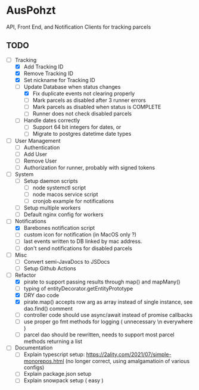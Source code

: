 # AusPohzt 

API, Front End, and Notification Clients for tracking parcels 

## TODO 

- [ ] Tracking 
    - [x] Add Tracking ID
    - [x] Remove Tracking ID 
    - [x] Set nickname for Tracking ID 
    - [ ] Update Database when status changes
        - [x] Fix duplicate events not clearing properly
        - [ ] Mark parcels as disabled after 3 runner errors
        - [ ] Mark parcels as disabled when status is COMPLETE
        - [ ] Runner does not check disabled parcels
    - [ ] Handle dates correctly
        - [ ] Support 64 bit integers for dates, or
        - [ ] Migrate to postgres datetime date types
- [ ] User Management
    - [ ] Authentication
    - [ ] Add User
    - [ ] Remove User
    - [ ] Authorization for runner, probably with signed tokens
- [ ] System
    - [ ] Setup daemon scripts
        - [ ] node systemctl script
        - [ ] node macos service script
        - [ ] cronjob example for notifications
    - [ ] Setup multiple workers
    - [ ] Default nginx config for workers
- [ ] Notifications
    - [x] Barebones notification script
    - [ ] custom icon for notification (in MacOS only ?)
    - [ ] last events written to DB linked by mac address. 
    - [ ] don't send notifications for disabled parcels
- [ ] Misc
    - [ ] Convert semi-JavaDocs to JSDocs 
    - [ ] Setup Github Actions
- [ ] Refactor
    - [x] pirate to support passing results through map() and mapMany()
    - [ ] typing of entityDecorator.getEntityPrototype
    - [x] DRY dao code
    - [x] pirate.map() accepts row arg as array instead of single instance, see dao.find() comment
    - [ ] controller code should use async/await instead of promise callbacks
    - [ ] use proper go fmt methods for logging ( unnecessary \n everywhere )
    - [ ] parcel dao should be rewritten, needs to support most parcel methods returning a list
- [ ] Documentation
    - [ ] Explain typescript setup: https://2ality.com/2021/07/simple-monorepos.html (no longer correct, using amalgamatioin of various configs)
    - [ ] Explain package.json setup
    - [ ] Explain snowpack setup ( easy )
